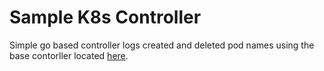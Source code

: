 # Sample K8s Controller

Simple go based controller logs created and deleted pod names using the base contorller located [here](https://github.com/ChrisTheShark/base-k8s-controller).